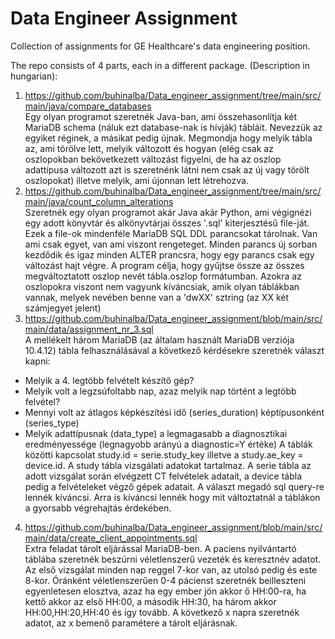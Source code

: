 # Data Engineer Assignment
Collection of assignments for GE Healthcare's data engineering position.

The repo consists of 4 parts, each in a different package. (Description in hungarian):
  1. https://github.com/buhinalba/Data_engineer_assignment/tree/main/src/main/java/compare_databases  
Egy olyan programot szeretnék Java-ban, ami összehasonlítja két MariaDB schema (náluk ezt database-nak is hívják) tábláit. Nevezzük az egyiket réginek, a másikat pedig újnak. Megmondja hogy melyik tábla az, ami törölve lett, melyik változott és hogyan (elég csak az oszlopokban bekövetkezett változást figyelni, de ha az oszlop adattípusa változott azt is szeretnénk látni nem csak az új vagy törölt oszlopokat) illetve melyik, ami újonnan lett létrehozva.
  2. https://github.com/buhinalba/Data_engineer_assignment/tree/main/src/main/java/count_column_alterations  
Szeretnék egy olyan programot akár Java akár Python, ami végignézi egy adott könyvtár és alkönyvtárjai összes '.sql' kiterjesztésű file-ját. Ezek a file-ok mindenféle MariaDB SQL DDL parancsokat tárolnak. Van ami csak egyet, van ami viszont rengeteget. Minden parancs új sorban kezdődik és igaz minden ALTER prancsra, hogy egy parancs csak egy változást hajt végre. A program célja, hogy gyűjtse össze az összes megváltoztatott oszlop nevét tábla.oszlop formátumban. Azokra az oszlopokra viszont nem vagyunk kíváncsiak, amik olyan táblákban vannak, melyek nevében benne van a 'dwXX' sztring (az XX két számjegyet jelent)
  3. https://github.com/buhinalba/Data_engineer_assignment/blob/main/src/main/data/assignment_nr_3.sql  
A mellékelt három MariaDB (az általam használt MariaDB verziója 10.4.12) tábla felhasználásával a következő kérdésekre szeretnék választ kapni:
  - Melyik a 4. legtöbb felvételt készítő gép?
  - Melyik volt a legzsúfoltabb nap, azaz melyik nap történt a legtöbb felvétel?
  - Mennyi volt az átlagos képkészítési idő (series_duration) képtípusonként (series_type)
  - Melyik adattípusnak (data_type) a legmagasabb a diagnosztikai eredményessége (legnagyobb arányú a diagnostic=Y értéke)
  A táblák közötti kapcsolat study.id = serie.study_key illetve a study.ae_key = device.id. A study tábla vizsgálati adatokat tartalmaz. A serie tábla az adott vizsgálat során elvégzett CT felvételek adatait, a device tábla pedig a felvételeket végző gépek adatait.  A választ megadó sql query-re lennék kíváncsi. Arra is kíváncsi lennék hogy mit változtatnál a táblákon a gyorsabb végrehajtás érdekében.
  4. https://github.com/buhinalba/Data_engineer_assignment/blob/main/src/main/data/create_client_appointments.sql  
Extra feladat tárolt eljárással MariaDB-ben.
  A paciens nyilvántartó táblába szeretnék beszúrni véletlenszerű vezeték és keresztnév adatot. Az első vizsgálat minden nap reggel 7-kor van, az utolsó pedig és este 8-kor. Óránként véletlenszerűen 0-4 pácienst szeretnék beilleszteni egyenletesen elosztva, azaz ha egy ember jön akkor ő HH:00-ra, ha kettő akkor az első HH:00, a második HH:30, ha három akkor HH:00,HH:20,HH:40 és így tovább. A következő x napra szeretnék adatot, az x bemenő paramétere a tárolt eljárásnak.
